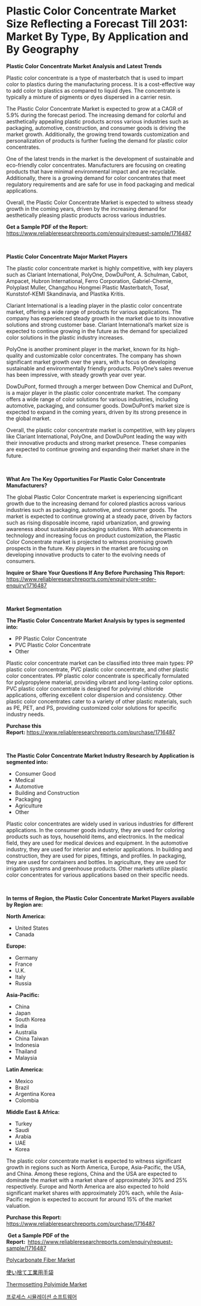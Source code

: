 <p><h1>Plastic Color Concentrate Market Size Reflecting a Forecast Till 2031: Market By Type, By Application and By Geography</h1></p><p><strong>Plastic Color Concentrate Market Analysis and Latest Trends</strong></p>
<p><p>Plastic color concentrate is a type of masterbatch that is used to impart color to plastics during the manufacturing process. It is a cost-effective way to add color to plastics as compared to liquid dyes. The concentrate is typically a mixture of pigments or dyes dispersed in a carrier resin.</p><p>The Plastic Color Concentrate Market is expected to grow at a CAGR of 5.9% during the forecast period. The increasing demand for colorful and aesthetically appealing plastic products across various industries such as packaging, automotive, construction, and consumer goods is driving the market growth. Additionally, the growing trend towards customization and personalization of products is further fueling the demand for plastic color concentrates.</p><p>One of the latest trends in the market is the development of sustainable and eco-friendly color concentrates. Manufacturers are focusing on creating products that have minimal environmental impact and are recyclable. Additionally, there is a growing demand for color concentrates that meet regulatory requirements and are safe for use in food packaging and medical applications.</p><p>Overall, the Plastic Color Concentrate Market is expected to witness steady growth in the coming years, driven by the increasing demand for aesthetically pleasing plastic products across various industries.</p></p>
<p><strong>Get a Sample PDF of the Report:&nbsp;</strong> <a href="https://www.reliableresearchreports.com/enquiry/request-sample/1716487">https://www.reliableresearchreports.com/enquiry/request-sample/1716487</a></p>
<p>&nbsp;</p>
<p><strong>Plastic Color Concentrate Major Market Players</strong></p>
<p><p>The plastic color concentrate market is highly competitive, with key players such as Clariant International, PolyOne, DowDuPont, A. Schulman, Cabot, Ampacet, Hubron International, Ferro Corporation, Gabriel-Chemie, Polyplast Muller, Changzhou Hongmei Plastic Masterbatch, Tosaf, Kunststof-KEMI Skandinavia, and Plastika Kritis.</p><p>Clariant International is a leading player in the plastic color concentrate market, offering a wide range of products for various applications. The company has experienced steady growth in the market due to its innovative solutions and strong customer base. Clariant International’s market size is expected to continue growing in the future as the demand for specialized color solutions in the plastic industry increases.</p><p>PolyOne is another prominent player in the market, known for its high-quality and customizable color concentrates. The company has shown significant market growth over the years, with a focus on developing sustainable and environmentally friendly products. PolyOne’s sales revenue has been impressive, with steady growth year over year.</p><p>DowDuPont, formed through a merger between Dow Chemical and DuPont, is a major player in the plastic color concentrate market. The company offers a wide range of color solutions for various industries, including automotive, packaging, and consumer goods. DowDuPont’s market size is expected to expand in the coming years, driven by its strong presence in the global market.</p><p>Overall, the plastic color concentrate market is competitive, with key players like Clariant International, PolyOne, and DowDuPont leading the way with their innovative products and strong market presence. These companies are expected to continue growing and expanding their market share in the future.</p></p>
<p>&nbsp;</p>
<p><strong>What Are The Key Opportunities For Plastic Color Concentrate Manufacturers?</strong></p>
<p><p>The global Plastic Color Concentrate market is experiencing significant growth due to the increasing demand for colored plastics across various industries such as packaging, automotive, and consumer goods. The market is expected to continue growing at a steady pace, driven by factors such as rising disposable income, rapid urbanization, and growing awareness about sustainable packaging solutions. With advancements in technology and increasing focus on product customization, the Plastic Color Concentrate market is projected to witness promising growth prospects in the future. Key players in the market are focusing on developing innovative products to cater to the evolving needs of consumers.</p></p>
<p><strong>Inquire or Share Your Questions If Any Before Purchasing This Report:</strong> <a href="https://www.reliableresearchreports.com/enquiry/pre-order-enquiry/1716487">https://www.reliableresearchreports.com/enquiry/pre-order-enquiry/1716487</a></p>
<p>&nbsp;</p>
<p><strong>Market Segmentation</strong></p>
<p><strong>The Plastic Color Concentrate Market Analysis by types is segmented into:</strong></p>
<p><ul><li>PP Plastic Color Concentrate</li><li>PVC Plastic Color Concentrate</li><li>Other</li></ul></p>
<p><p>Plastic color concentrate market can be classified into three main types: PP plastic color concentrate, PVC plastic color concentrate, and other plastic color concentrates. PP plastic color concentrate is specifically formulated for polypropylene material, providing vibrant and long-lasting color options. PVC plastic color concentrate is designed for polyvinyl chloride applications, offering excellent color dispersion and consistency. Other plastic color concentrates cater to a variety of other plastic materials, such as PE, PET, and PS, providing customized color solutions for specific industry needs.</p></p>
<p><strong>Purchase this Report:&nbsp;</strong><a href="https://www.reliableresearchreports.com/purchase/1716487">https://www.reliableresearchreports.com/purchase/1716487</a></p>
<p>&nbsp;</p>
<p><strong>The Plastic Color Concentrate Market Industry Research by Application is segmented into:</strong></p>
<p><ul><li>Consumer Good</li><li>Medical</li><li>Automotive</li><li>Building and Construction</li><li>Packaging</li><li>Agriculture</li><li>Other</li></ul></p>
<p><p>Plastic color concentrates are widely used in various industries for different applications. In the consumer goods industry, they are used for coloring products such as toys, household items, and electronics. In the medical field, they are used for medical devices and equipment. In the automotive industry, they are used for interior and exterior applications. In building and construction, they are used for pipes, fittings, and profiles. In packaging, they are used for containers and bottles. In agriculture, they are used for irrigation systems and greenhouse products. Other markets utilize plastic color concentrates for various applications based on their specific needs.</p></p>
<p>&nbsp;</p>
<p><strong>In terms of Region, the Plastic Color Concentrate Market Players available by Region are:</strong></p>
<p>
    <p> <strong> North America: </strong>
        <ul>
            <li>United States</li>
            <li>Canada</li>
        </ul>
        </p> 
    <p> <strong> Europe: </strong>
        <ul>
            <li>Germany</li>
            <li>France</li>
            <li>U.K.</li>
            <li>Italy</li>
            <li>Russia</li>
        </ul>
        </p> 
    <p> <strong> Asia-Pacific: </strong>
        <ul>
            <li>China</li>
            <li>Japan</li>
            <li>South Korea</li>
            <li>India</li>
            <li>Australia</li>
            <li>China Taiwan</li>
            <li>Indonesia</li>
            <li>Thailand</li>
            <li>Malaysia</li>
        </ul>
        </p> 
    <p> <strong> Latin America: </strong>
        <ul>
            <li>Mexico</li>
            <li>Brazil</li>
            <li>Argentina Korea</li>
            <li>Colombia</li>
        </ul>
        </p> 
    <p> <strong> Middle East & Africa: </strong>
        <ul>
            <li>Turkey</li>
            <li>Saudi</li>
            <li>Arabia</li>
            <li>UAE</li>
            <li>Korea</li>
        </ul>
    </p>
    </p>
<p><p>The plastic color concentrate market is expected to witness significant growth in regions such as North America, Europe, Asia-Pacific, the USA, and China. Among these regions, China and the USA are expected to dominate the market with a market share of approximately 30% and 25% respectively. Europe and North America are also expected to hold significant market shares with approximately 20% each, while the Asia-Pacific region is expected to account for around 15% of the market valuation.</p></p>
<p><strong>Purchase this Report: </strong><a href="https://www.reliableresearchreports.com/purchase/1716487">https://www.reliableresearchreports.com/purchase/1716487</a></p>
<p>&nbsp;<strong>Get a Sample PDF of the Report:&nbsp;&nbsp;</strong><a href="https://www.reliableresearchreports.com/enquiry/request-sample/1716487">https://www.reliableresearchreports.com/enquiry/request-sample/1716487</a></p>
<p><strong></strong></p>
<p><p><a href="https://github.com/dimitrishawkinswaynenp91rgz/Market-Research-Report-List-1/blob/main/polycarbonate-fiber-market.md">Polycarbonate Fiber Market</a></p><p><a href="https://medium.com/@laceyzemlak1/%E4%BD%BF%E3%81%84%E6%8D%A8%E3%81%A6%E7%94%A3%E6%A5%AD%E7%94%A8%E6%89%8B%E8%A2%8B%E5%B8%82%E5%A0%B4-%E5%B8%82%E5%A0%B4%E3%82%B7%E3%82%A7%E3%82%A2-%E5%B8%82%E5%A0%B4%E3%83%88%E3%83%AC%E3%83%B3%E3%83%89-%E3%81%8A%E3%82%88%E3%81%B3%E5%B0%86%E6%9D%A5%E3%81%AE%E6%88%90%E9%95%B7%E3%82%92%E6%8E%A2%E3%82%8B-f41220746391">使い捨て工業用手袋</a></p><p><a href="https://github.com/changoleonlaverguenzanoexiste/Market-Research-Report-List-2/blob/main/thermosetting-polyimide-market.md">Thermosetting Polyimide Market</a></p><p><a href="https://medium.com/@koleledner/2024%EB%85%84%EB%B6%80%ED%84%B0-2031%EB%85%84%EA%B9%8C%EC%A7%80%EC%9D%98-%EA%B8%B0%EA%B0%84%EC%9D%84-%EC%9C%84%ED%95%9C-%EA%B3%B5%EC%A0%95-%EC%8B%9C%EB%AE%AC%EB%A0%88%EC%9D%B4%EC%85%98-%EC%86%8C%ED%94%84%ED%8A%B8%EC%9B%A8%EC%96%B4-%EC%8B%9C%EC%9E%A5-%EB%B6%84%EC%84%9D-%EB%B0%8F-%ED%81%AC%EA%B8%B0-%EC%98%88%EC%B8%A1%EC%9E%85%EB%8B%88%EB%8B%A4-3c7f899b6881">프로세스 시뮬레이션 소프트웨어</a></p></p>